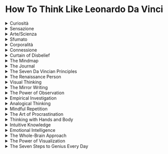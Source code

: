 # How To Think Like Leonardo Da Vinci
<details>

<summary>Curiosità</summary>

- Curiosità is the insatiable curiosity and desire for continuous learning.

- It fuels exploration and fosters a love of knowledge and discovery.

- Promotes a mindset of lifelong learning and creativity.

</details>

<details>

<summary>Sensazione</summary>

- Sensazione refers to the keen use of the senses to enrich experience and understanding.

- It involves heightened sensory perception and mindfulness.

- Enhances decision-making by considering a broader sensory perspective.

</details>

<details>

<summary>Arte/Scienza</summary>

- The synergy of art and science represents the integration of creative and analytical thinking.

- Balances creativity and logic, leading to more holistic insights and solutions.

- Influences decision-making by combining artistic and scientific approaches.

</details>

<details>

<summary>Sfumato</summary>

- Sfumato is the acceptance of ambiguity, uncertainty, and the interconnectedness of all things.

- It encourages embracing the mysterious and the interconnected nature of life.

- Enhances decision-making by recognizing complexity and interconnectedness.

</details>

<details>

<summary>Corporalità</summary>

- Corporalità represents the cultivation of physical well-being and the mind-body connection.

- It emphasizes the importance of physical health in cognitive performance and creativity.

- Influences decision-making by promoting holistic well-being.

</details>

<details>

<summary>Connessione</summary>

- Connessione is the recognition of the interconnectedness of all knowledge and experiences.

- It encourages thinking in terms of systems and relationships.

- Enhances decision-making by considering broader contexts and consequences.

</details>

<details>

<summary>Curtain of Disbelief</summary>

- "The "Curtain of Disbelief" refers to suspending skepticism and embracing possibilities."

- Fosters a willingness to entertain creative ideas and solutions.

- Influences decision-making by promoting open-mindedness.

</details>

<details>

<summary>The Mindmap</summary>

- The Mindmap is a visual representation of thoughts, ideas, and connections.

- Enhances creativity and decision-making by organizing complex information.

- Promotes clarity and insights in thinking.

</details>

<details>

<summary>The Journal</summary>

- Keeping a journal is a practice of recording thoughts, ideas, and experiences.

- It facilitates self-reflection and self-awareness.

- Influences decision-making by promoting a deeper understanding of one's thoughts and experiences.

</details>

<details>

<summary>The Seven Da Vincian Principles</summary>

- The Seven Da Vincian Principles include curiosity, demonstration, sensory experience, uncertainty, wellness, balance, and connection.

- They represent a holistic approach to thinking and living.

- Influence decision-making by providing a framework for a well-rounded life and decision-making.

</details>

<details>

<summary>The Renaissance Person</summary>

- The Renaissance Person is a concept of well-rounded, multi-talented individuals.

- It promotes diverse skills and knowledge acquisition.

- Influences decision-making by offering a broader skill set and perspective.

</details>

<details>

<summary>Visual Thinking</summary>

- Visual thinking involves using images and drawings to represent ideas and solve problems.

- Enhances creativity and problem-solving by tapping into visual creativity.

- Influences decision-making by offering an additional visual perspective.

</details>

<details>

<summary>The Mirror Writing</summary>

- Leonardo's use of mirror writing involves writing words backward.

- Fosters creativity and unconventional thinking by challenging conventional practices.

- Influences decision-making by encouraging unconventional approaches.

</details>

<details>

<summary>The Power of Observation</summary>

- Observation is the act of keenly observing and perceiving the world.

- Enhances critical thinking, problem-solving, and innovation through a thorough understanding of one's environment.

- Influences decision-making by offering insights into the world's complexities.

</details>

<details>

<summary>Empirical Investigation</summary>

- Empirical investigation involves systematic experimentation and observation.

- It promotes evidence-based decision-making and scientific thinking.

- Influences decision-making by relying on empirical data for informed choices.

</details>

<details>

<summary>Analogical Thinking</summary>

- Analogical thinking involves drawing parallels and connections between seemingly unrelated concepts or fields.

- Fosters creative problem-solving by transferring insights from one domain to another.

- Influences decision-making by broadening the pool of ideas and solutions.

</details>

<details>

<summary>Mindful Repetition</summary>

- Mindful repetition is the practice of deepening one's knowledge and skills through continuous practice and refinement.

- Enhances mastery and expertise in a chosen field or discipline.

- Influences decision-making by ensuring excellence in a chosen domain.

</details>

<details>

<summary>The Art of Procrastination</summary>

- Procrastination is the practice of strategically delaying tasks to enhance creative thinking and problem-solving.

- Fosters innovative thinking by allowing ideas to mature and develop.

- Influences decision-making by giving space for creative insights.

</details>

<details>

<summary>Thinking with Hands and Body</summary>

- Thinking with hands and body involves physically engaging with problems and ideas through tactile experiences.

- Promotes tactile learning and creative problem-solving.

- Influences decision-making by providing a kinesthetic approach to challenges.

</details>

<details>

<summary>Intuitive Knowledge</summary>

- Intuitive knowledge is a form of deep insight and understanding beyond logical reasoning.

- Fosters intuitive decision-making and creative problem-solving.

- Influences decision-making by tapping into one's intuitive wisdom.

</details>

<details>

<summary>Emotional Intelligence</summary>

- Emotional intelligence involves recognizing and managing one's emotions and those of others.

- Enhances empathy, communication, and decision-making.

- Influences decision-making by considering emotional factors and interpersonal dynamics.

</details>

<details>

<summary>The Whole-Brain Approach</summary>

- The whole-brain approach is the integration of logical and creative thinking.

- Balances rationality with creativity for more comprehensive problem-solving.

- Influences decision-making by considering both analytical and imaginative aspects.

</details>

<details>

<summary>The Power of Visualization</summary>

- Visualization involves creating mental images to achieve goals and solutions.

- Enhances goal-setting and creative problem-solving by mentally rehearsing outcomes.

- Influences decision-making by pre-visualizing success.

</details>

<details>

<summary>The Seven Steps to Genius Every Day</summary>

- The Seven Steps to Genius Every Day are a set of daily practices for enhancing creativity and innovation.

- They include journaling, visual thinking, and mindfulness.

- Influence decision-making by fostering a creative and thoughtful daily routine.

</details>


